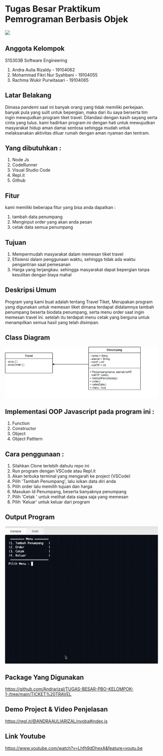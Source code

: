# Tugas Besar Praktikum Pemrograman Berbasis Objek
![](https://user-images.githubusercontent.com/43981051/103869569-12f62000-50fd-11eb-86ef-657fdb81da3f.png)

## Anggota Kelompok
S1S303B Software Engineering
1. Andra Aulia Rizaldy - 19104062
2. Mohammad Fikri Nur Syahbani - 19104055
3. Rachma Wukir Purwitasari - 19104065


## Latar Belakang
Dimasa pandemi saat ini banyak orang yang tidak memiliki perkejaan. banyak pula yang sulit untuk bepergian, maka dari itu saya berserta tim ingin mewujudkan program tiket travel. Dilandasi dengan kasih sayang serta cinta yang tulus. kami hadirkan program ini dengan hati untuk mewujudkan masyarakat hidup aman damai sentosa sehingga mudah untuk melaksanakan aktivitas diluar rumah dengan aman nyaman dan tentram.

## Yang dibutuhkan :
1. Node Js
2. CodeRunner
3. Visual Studio Code
4. Repl.it
5. Github

## Fitur
kami memiliki beberapa fitur yang bisa anda dapatkan :
1. tambah data penumpang 
2. Menginput order yang akan anda pesan
3. cetak data semua penumpang

## Tujuan
1. Mempermudah masyarakat dalam memesan tiket travel
2. Efisiensi dalam penggunaan waktu, sehingga tidak ada waktu pengantrian saat pemesanan
3. Harga yang terjangkau. sehingga masyarakat dapat bepergian tanpa kesulitan dengan biaya mahal

## Deskripsi Umum
Program yang kami buat adalah tentang Travel Tiket,  Merupakan program yang digunakan untuk memesan tiket dimana terdapat didalamnya tambah penumpang beserta biodata penumpang, serta menu order saat ingin memesan travel ini. setelah itu terdapat menu cetak yang berguna untuk menampilkan semua hasil yang telah disimpan. 

## Class Diagram

<img src = "https://github.com/Andrarizal/TUGAS-BESAR-PBO-KELOMPOK-1-/blob/main/TUBES%20PBO%20CLASS%20DIAGRAM%20F.PNG">

## Implementasi OOP Javascript pada program ini :
1. Function 
2. Constructor 
3. Object 
4. Object Patttern

## Cara penggunaan :
1. Silahkan Clone terlebih dahulu repo ini
2. Run program dengan VSCode atau Repl.it
3. Akan terbuka terminal yang mengarah ke project (VSCode)
4. Pilih 'Tambah Penumpang', lalu isikan data diri anda 
5. Pilih order lalu memilih tujuan dan harga
6. Masukan Id Penumpang, beserta banyaknya penumpang
8. Pilih 'Cetak ' untuk melihat data siapa saja yang memesan
9. Pilih 'Keluar' untuk keluar dari program

## Output Program 
<img src = "https://github.com/Andrarizal/TUGAS-BESAR-PBO-KELOMPOK-1-/blob/main/Implementasi-Program.gif">

## Package Yang Digunakan
https://github.com/Andrarizal/TUGAS-BESAR-PBO-KELOMPOK-1-/tree/main/TICKET%20TRAVEL


## Demo Project & Video Penjelasan
https://repl.it/@ANDRAAULIARIZAL/nyoba#index.js



## Link Youtube
https://www.youtube.com/watch?v=Lhfh9dDhexA&feature=youtu.be
